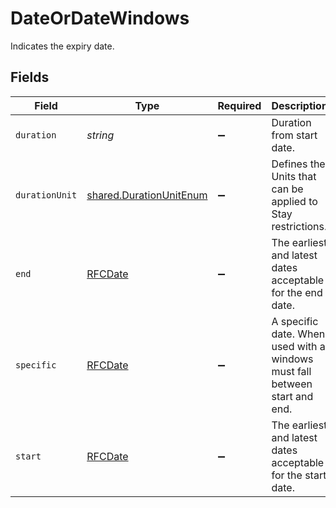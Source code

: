 # DateOrDateWindows

Indicates the expiry date.


## Fields

| Field                                                                      | Type                                                                       | Required                                                                   | Description                                                                | Example                                                                    |
| -------------------------------------------------------------------------- | -------------------------------------------------------------------------- | -------------------------------------------------------------------------- | -------------------------------------------------------------------------- | -------------------------------------------------------------------------- |
| `duration`                                                                 | *string*                                                                   | :heavy_minus_sign:                                                         | Duration from  start date.                                                 | P1D                                                                        |
| `durationUnit`                                                             | [shared.DurationUnitEnum](../../../sdk/models/shared/durationunitenum.md)  | :heavy_minus_sign:                                                         | Defines the Units that can be applied to Stay restrictions.                |                                                                            |
| `end`                                                                      | [RFCDate](../../types/rfcdate.md)                                          | :heavy_minus_sign:                                                         | The earliest and latest dates acceptable for the end date.                 | 2023-03-03                                                                 |
| `specific`                                                                 | [RFCDate](../../types/rfcdate.md)                                          | :heavy_minus_sign:                                                         | A specific date. When used with a windows must fall between start and end. | 2023-03-03                                                                 |
| `start`                                                                    | [RFCDate](../../types/rfcdate.md)                                          | :heavy_minus_sign:                                                         | The earliest and latest dates acceptable for the start date.               | 2023-03-03                                                                 |